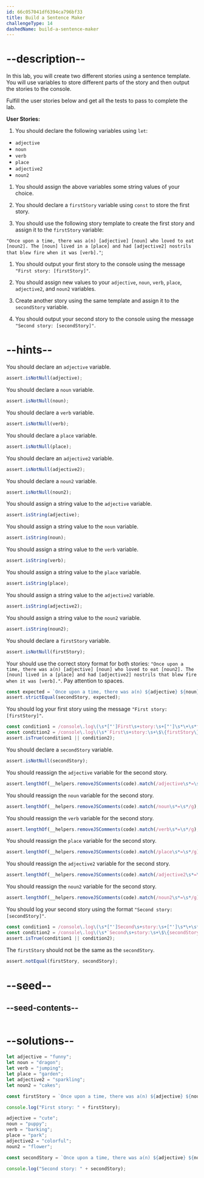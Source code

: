 ```yaml
---
id: 66c057041df6394ca796bf33
title: Build a Sentence Maker
challengeType: 14
dashedName: build-a-sentence-maker
---
```


# --description--

In this lab, you will create two different stories using a sentence template. You will use variables to store different parts of the story and then output the stories to the console.

Fulfill the user stories below and get all the tests to pass to complete the lab.

**User Stories:**

1. You should declare the following variables using `let`:
   
- `adjective`
- `noun`
- `verb`
- `place`
- `adjective2`
- `noun2`

1. You should assign the above variables some string values of your choice.

2. You should declare a `firstStory` variable using `const` to store the first story.
   
3. You should use the following story template to create the first story and assign it to the `firstStory` variable:

`"Once upon a time, there was a(n) [adjective] [noun] who loved to eat [noun2]. The [noun] lived in a [place] and had [adjective2] nostrils that blew fire when it was [verb]."`;

1. You should output your first story to the console using the message `"First story: [firstStory]"`.

1. You should assign new values to your `adjective`, `noun`, `verb`, `place`, `adjective2`, and `noun2` variables.

1. Create another story using the same template and assign it to the `secondStory` variable.

1. You should output your second story to the console using the message `"Second story: [secondStory]"`.


# --hints--

You should declare an `adjective` variable.

```js
assert.isNotNull(adjective);
```

You should declare a `noun` variable.

```js
assert.isNotNull(noun);
```

You should declare a `verb` variable.

```js
assert.isNotNull(verb);
```

You should declare a `place` variable.

```js
assert.isNotNull(place);
```

You should declare an `adjective2` variable.

```js
assert.isNotNull(adjective2);
```

You should declare a `noun2` variable.

```js
assert.isNotNull(noun2);
```

You should assign a string value to the `adjective` variable.

```js
assert.isString(adjective);
```

You should assign a string value to the `noun` variable.

```js
assert.isString(noun);
```

You should assign a string value to the `verb` variable.

```js
assert.isString(verb);
```

You should assign a string value to the `place` variable.

```js
assert.isString(place);
```

You should assign a string value to the `adjective2` variable.

```js
assert.isString(adjective2);
```

You should assign a string value to the `noun2` variable.

```js
assert.isString(noun2);
```

You should declare a `firstStory` variable.

```js
assert.isNotNull(firstStory);
```

Your should use the correct story format for both stories: `"Once upon a time, there was a(n) [adjective] [noun] who loved to eat [noun2]. The [noun] lived in a [place] and had [adjective2] nostrils that blew fire when it was [verb]."`. Pay attention to spaces.

```js
const expected = `Once upon a time, there was a(n) ${adjective} ${noun} who loved to eat ${noun2}. The ${noun} lived in a ${place} and had ${adjective2} nostrils that blew fire when it was ${verb}.`;
assert.strictEqual(secondStory, expected);
```

You should log your first story using the message `"First story: [firstStory]"`.

```js
const condition1 = /console\.log\(\s*["']First\s+story:\s+["']\s*\+\s*firstStory\s*\);?/gm.test(code);
const condition2 = /console\.log\(\s*`First\s+story:\s+\$\{firstStory\}`\s*\);?/gm.test(code);
assert.isTrue(condition1 || condition2);
```

You should declare a `secondStory` variable.

```js
assert.isNotNull(secondStory);
```

You should reassign the `adjective` variable for the second story.

```js
assert.lengthOf(__helpers.removeJSComments(code).match(/adjective\s*=\s*/g), 2);
```

You should reassign the `noun` variable for the second story.

```js
assert.lengthOf(__helpers.removeJSComments(code).match(/noun\s*=\s*/g), 2);
```

You should reassign the `verb` variable for the second story.

```js
assert.lengthOf(__helpers.removeJSComments(code).match(/verb\s*=\s*/g), 2);
```

You should reassign the `place` variable for the second story.

```js
assert.lengthOf(__helpers.removeJSComments(code).match(/place\s*=\s*/g), 2);
```

You should reassign the `adjective2` variable for the second story.

```js
assert.lengthOf(__helpers.removeJSComments(code).match(/adjective2\s*=\s*/g), 2);
```

You should reassign the `noun2` variable for the second story.

```js
assert.lengthOf(__helpers.removeJSComments(code).match(/noun2\s*=\s*/g), 2);
```

You should log your second story using the format `"Second story: [secondStory]"`.

```js
const condition1 = /console\.log\(\s*["']Second\s+story:\s+["']\s*\+\s*secondStory\s*\);?/gm.test(code);
const condition2 = /console\.log\(\s*`Second\s+story:\s+\$\{secondStory\}`\s*\);?/gm.test(code);
assert.isTrue(condition1 || condition2);
```

The `firstStory` should not be the same as the `secondStory`.

```js
assert.notEqual(firstStory, secondStory);
```

# --seed--

## --seed-contents--

```js

```

# --solutions--

```js
let adjective = "funny";
let noun = "dragon";
let verb = "jumping";
let place = "garden";
let adjective2 = "sparkling";
let noun2 = "cakes";

const firstStory = `Once upon a time, there was a(n) ${adjective} ${noun} who loved to eat ${noun2}. The ${noun} lived in a ${place} and had ${adjective2} nostrils that blew fire when it was ${verb}.`;

console.log("First story: " + firstStory);

adjective = "cute";
noun = "puppy";
verb = "barking";
place = "park";
adjective2 = "colorful";
noun2 = "flower";

const secondStory = `Once upon a time, there was a(n) ${adjective} ${noun} who loved to eat ${noun2}. The ${noun} lived in a ${place} and had ${adjective2} nostrils that blew fire when it was ${verb}.`;

console.log("Second story: " + secondStory);
```

